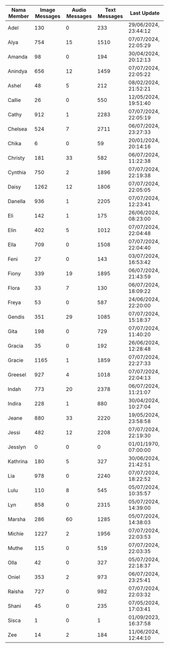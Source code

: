 | Nama Member | Image Messages | Audio Messages | Text Messages | Last Update |
| ------ | -------------- | -------------- | ------------- | ------------ |
| Adel | 130 | 0 | 233 | 29/06/2024, 23:44:12 |
| Alya | 754 | 15 | 1510 | 07/07/2024, 22:05:29 |
| Amanda | 98 | 0 | 194 | 30/04/2024, 20:12:13 |
| Anindya | 656 | 12 | 1459 | 07/07/2024, 22:05:22 |
| Ashel | 48 | 5 | 212 | 08/02/2024, 21:52:21 |
| Callie | 26 | 0 | 550 | 12/05/2024, 19:51:40 |
| Cathy | 912 | 1 | 2283 | 07/07/2024, 22:05:19 |
| Chelsea | 524 | 7 | 2711 | 06/07/2024, 23:27:33 |
| Chika | 6 | 0 | 59 | 20/01/2024, 20:14:16 |
| Christy | 181 | 33 | 582 | 06/07/2024, 11:22:38 |
| Cynthia | 750 | 2 | 1896 | 07/07/2024, 22:19:38 |
| Daisy | 1262 | 12 | 1806 | 07/07/2024, 22:05:05 |
| Danella | 936 | 1 | 2205 | 07/07/2024, 12:23:41 |
| Eli | 142 | 1 | 175 | 26/06/2024, 08:23:00 |
| Elin | 402 | 5 | 1012 | 07/07/2024, 22:04:48 |
| Ella | 709 | 0 | 1508 | 07/07/2024, 22:04:40 |
| Feni | 27 | 0 | 143 | 03/07/2024, 16:53:42 |
| Fiony | 339 | 19 | 1895 | 06/07/2024, 21:43:59 |
| Flora | 33 | 7 | 130 | 06/07/2024, 18:09:22 |
| Freya | 53 | 0 | 587 | 24/06/2024, 22:20:00 |
| Gendis | 351 | 29 | 1085 | 07/07/2024, 15:18:37 |
| Gita | 198 | 0 | 729 | 07/07/2024, 11:40:20 |
| Gracia | 35 | 0 | 192 | 26/06/2024, 12:28:48 |
| Gracie | 1165 | 1 | 1859 | 07/07/2024, 22:27:33 |
| Greesel | 927 | 4 | 1018 | 07/07/2024, 22:04:13 |
| Indah | 773 | 20 | 2378 | 06/07/2024, 11:21:07 |
| Indira | 228 | 1 | 880 | 30/04/2024, 10:27:04 |
| Jeane | 880 | 33 | 2220 | 19/05/2024, 23:58:58 |
| Jessi | 482 | 12 | 2208 | 07/07/2024, 22:19:30 |
| Jesslyn | 0 | 0 | 0 | 01/01/1970, 07:00:00 |
| Kathrina | 180 | 5 | 327 | 30/06/2024, 21:42:51 |
| Lia | 978 | 0 | 2240 | 07/07/2024, 18:22:52 |
| Lulu | 110 | 8 | 545 | 05/07/2024, 10:35:57 |
| Lyn | 858 | 0 | 2315 | 05/07/2024, 14:39:00 |
| Marsha | 286 | 60 | 1285 | 05/07/2024, 14:38:03 |
| Michie | 1227 | 2 | 1956 | 07/07/2024, 22:03:53 |
| Muthe | 115 | 0 | 519 | 07/07/2024, 22:03:35 |
| Olla | 42 | 0 | 327 | 05/07/2024, 22:18:37 |
| Oniel | 353 | 2 | 973 | 06/07/2024, 23:25:41 |
| Raisha | 727 | 0 | 982 | 07/07/2024, 22:03:32 |
| Shani | 45 | 0 | 235 | 07/05/2024, 17:03:41 |
| Sisca | 1 | 0 | 1 | 01/09/2023, 16:37:58 |
| Zee | 14 | 2 | 184 | 11/06/2024, 12:44:10 |
